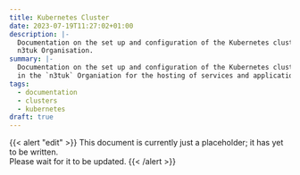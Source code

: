 ```yaml
---
title: Kubernetes Cluster
date: 2023-07-19T11:27:02+01:00
description: |-
  Documentation on the set up and configuration of the Kubernetes cluster in the
  n3tuk Organisation.
summary: |-
  Documentation on the set up and configuration of the Kubernetes cluster used
  in the `n3tuk` Organiation for the hosting of services and applications.
tags:
  - documentation
  - clusters
  - kubernetes
draft: true
---
```


{{< alert "edit" >}} This document is currently just a placeholder; it has yet
to be written.<br />Please wait for it to be updated. {{< /alert >}}
